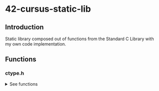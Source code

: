 # 42-cursus-static-lib

## Introduction
Static library composed out of functions from the Standard C Library with my own code implementation.

## Functions
### ctype.h
<details>
<summary>See functions</summary>
	
	isalpha
	isdigit
	isalnum
	isascii
	isprint
	toupper
	tolower
<\details>
### string.h // strings.h
<details>
<summary>See functions</summary>
	
	bzero
	memchr
	memcmp
	memcpy
	memmove
	memset
	strlcat
	strlcpy
	strlen
	strchr
	strnstr
	strncmp
	strrchr
	strup
<\details>
### stdlib.h
<details>
<summary>See functions</summary>
	
	atoi
	calloc
<\details>

## Restrictions applied:
- Cannot use functions from other libraries
- Cannot use ternary operators
- Cannot use global variables
### Exceptions
The function malloc is used for calloc and strdup

	
